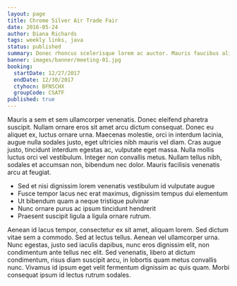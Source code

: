 ```yaml
---
layout: page
title: Chrome Silver Air Trade Fair
date: 2016-05-24
author: Diana Richards
tags: weekly links, java
status: published
summary: Donec rhoncus scelerisque lorem ac auctor. Mauris faucibus aliquam.
banner: images/banner/meeting-01.jpg
booking:
  startDate: 12/27/2017
  endDate: 12/30/2017
  ctyhocn: BFNSCHX
  groupCode: CSATF
published: true
---
```

Mauris a sem et sem ullamcorper venenatis. Donec eleifend pharetra suscipit. Nullam ornare eros sit amet arcu dictum consequat. Donec eu aliquet ex, luctus ornare urna. Maecenas molestie, orci in interdum lacinia, augue nulla sodales justo, eget ultricies nibh mauris vel diam. Cras augue justo, tincidunt interdum egestas ac, vulputate eget massa. Nulla mollis luctus orci vel vestibulum. Integer non convallis metus. Nullam tellus nibh, sodales et accumsan non, bibendum nec dolor. Mauris facilisis venenatis arcu at feugiat.

* Sed et nisi dignissim lorem venenatis vestibulum id vulputate augue
* Fusce tempor lacus nec erat maximus, dignissim tempus dui elementum
* Ut bibendum quam a neque tristique pulvinar
* Nunc ornare purus ac ipsum tincidunt hendrerit
* Praesent suscipit ligula a ligula ornare rutrum.

Aenean id lacus tempor, consectetur ex sit amet, aliquam lorem. Sed dictum vitae sem a commodo. Sed at lectus tellus. Aenean vel ullamcorper urna. Nunc egestas, justo sed iaculis dapibus, nunc eros dignissim elit, non condimentum ante tellus nec elit. Sed venenatis, libero at dictum condimentum, risus diam suscipit arcu, in lobortis quam metus convallis nunc. Vivamus id ipsum eget velit fermentum dignissim ac quis quam. Morbi consequat ipsum id lectus rutrum sodales.
